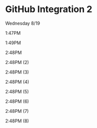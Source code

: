 # GitHub Integration 2

Wednesday 8/19

1:47PM

1:49PM

2:48PM

2:48PM (2)

2:48PM (3)

2:48PM (4)

2:48PM (5)

2:48PM (6)

2:48PM (7)

2:48PM (8)
